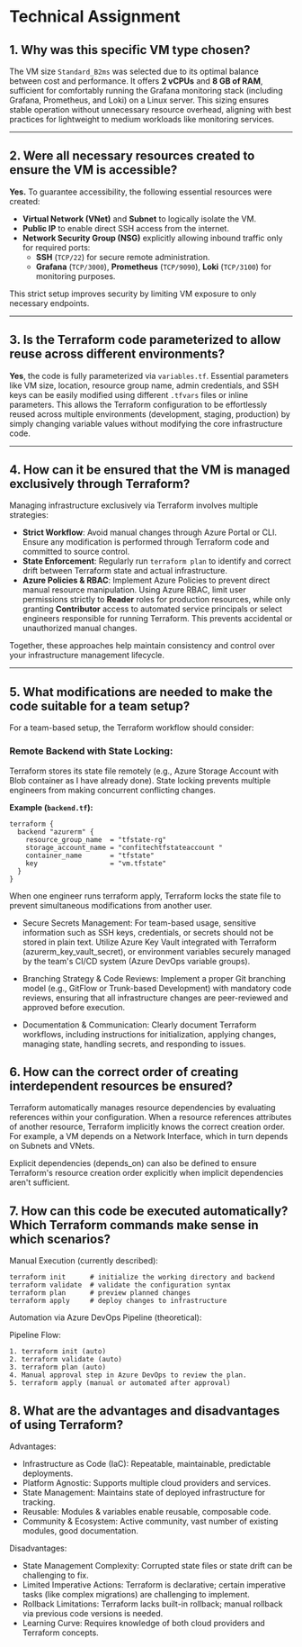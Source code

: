 # Technical Assignment

## 1. Why was this specific VM type chosen?

The VM size `Standard_B2ms` was selected due to its optimal balance between cost and performance. It offers **2 vCPUs** and **8 GB of RAM**, sufficient for comfortably running the Grafana monitoring stack (including Grafana, Prometheus, and Loki) on a Linux server. This sizing ensures stable operation without unnecessary resource overhead, aligning with best practices for lightweight to medium workloads like monitoring services.

---

## 2. Were all necessary resources created to ensure the VM is accessible?

**Yes.** To guarantee accessibility, the following essential resources were created:

- **Virtual Network (VNet)** and **Subnet** to logically isolate the VM.
- **Public IP** to enable direct SSH access from the internet.
- **Network Security Group (NSG)** explicitly allowing inbound traffic only for required ports:
  - **SSH** (`TCP/22`) for secure remote administration.
  - **Grafana** (`TCP/3000`), **Prometheus** (`TCP/9090`), **Loki** (`TCP/3100`) for monitoring purposes.

This strict setup improves security by limiting VM exposure to only necessary endpoints.

---

## 3. Is the Terraform code parameterized to allow reuse across different environments?

**Yes**, the code is fully parameterized via `variables.tf`. Essential parameters like VM size, location, resource group name, admin credentials, and SSH keys can be easily modified using different `.tfvars` files or inline parameters. This allows the Terraform configuration to be effortlessly reused across multiple environments (development, staging, production) by simply changing variable values without modifying the core infrastructure code.

---

## 4. How can it be ensured that the VM is managed exclusively through Terraform?

Managing infrastructure exclusively via Terraform involves multiple strategies:

- **Strict Workflow**: Avoid manual changes through Azure Portal or CLI. Ensure any modification is performed through Terraform code and committed to source control.
- **State Enforcement**: Regularly run `terraform plan` to identify and correct drift between Terraform state and actual infrastructure.
- **Azure Policies & RBAC**: Implement Azure Policies to prevent direct manual resource manipulation. Using Azure RBAC, limit user permissions strictly to **Reader** roles for production resources, while only granting **Contributor** access to automated service principals or select engineers responsible for running Terraform. This prevents accidental or unauthorized manual changes.

Together, these approaches help maintain consistency and control over your infrastructure management lifecycle.

---

## 5. What modifications are needed to make the code suitable for a team setup?

For a team-based setup, the Terraform workflow should consider:

### **Remote Backend with State Locking:**

Terraform stores its state file remotely (e.g., Azure Storage Account with Blob container as I have already done). State locking prevents multiple engineers from making concurrent conflicting changes.

**Example (`backend.tf`):**
```hcl
terraform {
  backend "azurerm" {
    resource_group_name  = "tfstate-rg"
    storage_account_name = "confitechtfstateaccount "
    container_name       = "tfstate"
    key                  = "vm.tfstate"
  }
}
```
When one engineer runs terraform apply, Terraform locks the state file to prevent simultaneous modifications from another user.

- Secure Secrets Management:
For team-based usage, sensitive information such as SSH keys, credentials, or secrets should not be stored in plain text. Utilize Azure Key Vault integrated with Terraform (azurerm_key_vault_secret), or environment variables securely managed by the team's CI/CD system (Azure DevOps variable groups).

- Branching Strategy & Code Reviews:
Implement a proper Git branching model (e.g., GitFlow or Trunk-based Development) with mandatory code reviews, ensuring that all infrastructure changes are peer-reviewed and approved before execution.

- Documentation & Communication:
Clearly document Terraform workflows, including instructions for initialization, applying changes, managing state, handling secrets, and responding to issues.

## 6. How can the correct order of creating interdependent resources be ensured?

Terraform automatically manages resource dependencies by evaluating references within your configuration. When a resource references attributes of another resource, Terraform implicitly knows the correct creation order. For example, a VM depends on a Network Interface, which in turn depends on Subnets and VNets.

Explicit dependencies (depends_on) can also be defined to ensure Terraform's resource creation order explicitly when implicit dependencies aren't sufficient.

## 7. How can this code be executed automatically? Which Terraform commands make sense in which scenarios?

Manual Execution (currently described):

```hcl
terraform init      # initialize the working directory and backend
terraform validate  # validate the configuration syntax
terraform plan      # preview planned changes
terraform apply     # deploy changes to infrastructure
```

Automation via Azure DevOps Pipeline (theoretical):

Pipeline Flow:
```hcl
1. terraform init (auto)
2. terraform validate (auto)
3. terraform plan (auto)
4. Manual approval step in Azure DevOps to review the plan.
5. terraform apply (manual or automated after approval)
```

## 8. What are the advantages and disadvantages of using Terraform?

Advantages:
- Infrastructure as Code (IaC): Repeatable, maintainable, predictable deployments.
- Platform Agnostic: Supports multiple cloud providers and services.
- State Management: Maintains state of deployed infrastructure for tracking.
- Reusable: Modules & variables enable reusable, composable code.
- Community & Ecosystem: Active community, vast number of existing modules, good documentation.

Disadvantages:
- State Management Complexity: Corrupted state files or state drift can be challenging to fix.
- Limited Imperative Actions: Terraform is declarative; certain imperative tasks (like complex migrations) are challenging to implement.
- Rollback Limitations: Terraform lacks built-in rollback; manual rollback via previous code versions is needed.
- Learning Curve: Requires knowledge of both cloud providers and Terraform concepts.
